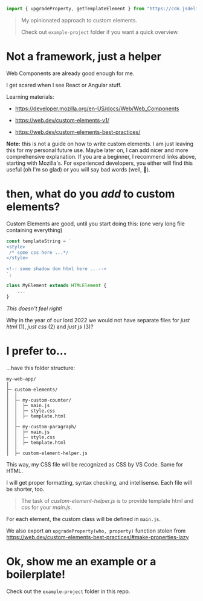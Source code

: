 ```javascript
import { upgradeProperty, getTemplateElement } from "https://cdn.jsdelivr.net/gh/sorcererinferior/custom-element-helper/custom-element-helper.js";
```

> My opinionated approach to custom elements.
> 
> Check out `example-project` folder if you want a quick overview.

# Not a framework, just a helper

Web Components are already good enough for me.

I get scared when I see React or Angular stuff.

Learning materials:

- https://developer.mozilla.org/en-US/docs/Web/Web_Components

- https://web.dev/custom-elements-v1/

- https://web.dev/custom-elements-best-practices/

**Note:** this is not a guide on how to write custom elements. I am just leaving this for my personal future use. Maybe later on, I can add nicer and more comprehensive explanation. If you are a beginner, I recommend links above, starting with Mozilla's. For experienced developers, you either will find this useful (oh I'm so glad) or you will say bad words (well, 💩).

# then, what do you *add* to custom elements?

Custom Elements are good, until you start doing this: (one very long file containing everything)

```javascript
const templateString = `
<style>
 /* some css here ...*/
</style>

<!-- some shadow dom html here ...-->
`;

class MyElement extends HTMLElement {
    ...
}
```

*This doesn't feel right!*

Why in the year of our lord 2022 we would not have separate files for *just html* (1), *just css* (2) and *just js* (3)?

# I prefer to...

...have this folder structure:

```
my-web-app/
│
├─ custom-elements/
│  │
│  ├─ my-custom-counter/
│  │  ├─ main.js
│  │  ├─ style.css
│  │  ├─ template.html
│  │
│  ├─ my-custom-paragraph/
│  │  ├─ main.js
│  │  ├─ style.css
│  │  ├─ template.html
│  │
│  ├─ custom-element-helper.js

```

This way, my CSS file will be recognized as CSS by VS Code. Same for HTML.

I will get proper formatting, syntax checking, and intellisense.
Each file will be shorter, too.

> The task of *custom-element-helper.js* is to provide template html and css for your *main.js*.

For each element, the custom class will be defined in `main.js`.

We also export an `upgradeProperty(who, property)` function stolen from https://web.dev/custom-elements-best-practices/#make-properties-lazy

# Ok, show me an example or a boilerplate!

Check out the `example-project` folder in this repo.